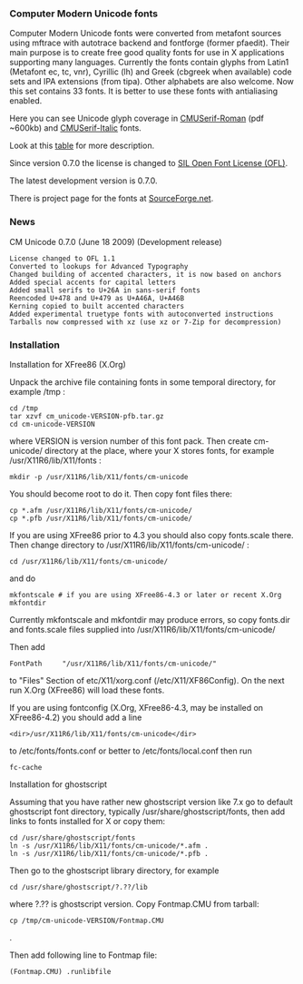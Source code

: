 ### Computer Modern Unicode fonts


Computer Modern Unicode fonts were converted from metafont sources using mftrace with autotrace backend and fontforge (former pfaedit). Their main purpose is to create free good quality fonts for use in X applications supporting many languages. Currently the fonts contain glyphs from Latin1 (Metafont ec, tc, vnr), Cyrillic (lh) and Greek (cbgreek when available) code sets and IPA extensions (from tipa). Other alphabets are also welcome. Now this set contains 33 fonts. It is better to use these fonts with antialiasing enabled.

Here you can see Unicode glyph coverage in [CMUSerif-Roman](https://cm-unicode.sourceforge.io/cmunrm.pdf) (pdf ~600kb) and [CMUSerif-Italic](https://cm-unicode.sourceforge.io/cmunti.pdf) fonts.

Look at this [table](https://cm-unicode.sourceforge.io/font_table.html) for more description.

Since version 0.7.0 the license is changed to [SIL Open Font License (OFL)](scripts.sil.org/OFL).

The latest development version is 0.7.0.

There is project page for the fonts at [SourceForge.net](https://sourceforge.net/projects/cm-unicode/).

### News


CM Unicode 0.7.0 (June 18 2009) (Development release)

    License changed to OFL 1.1
    Converted to lookups for Advanced Typography
    Changed building of accented characters, it is now based on anchors
    Added special accents for capital letters
    Added small serifs to U+26A in sans-serif fonts
    Reencoded U+478 and U+479 as U+A46A, U+A46B
    Kerning copied to built accented characters
    Added experimental truetype fonts with autoconverted instructions
    Tarballs now compressed with xz (use xz or 7-Zip for decompression)

### Installation



Installation for XFree86 (X.Org)

Unpack the archive file containing fonts in some temporal directory, for example /tmp :




```
cd /tmp
tar xzvf cm_unicode-VERSION-pfb.tar.gz
cd cm-unicode-VERSION

```

where VERSION is version number of this font pack. Then create cm-unicode/ directory at the place, where your X stores fonts, for example /usr/X11R6/lib/X11/fonts :

`mkdir -p /usr/X11R6/lib/X11/fonts/cm-unicode`

You should become root to do it. Then copy font files there:


```
cp *.afm /usr/X11R6/lib/X11/fonts/cm-unicode/
cp *.pfb /usr/X11R6/lib/X11/fonts/cm-unicode/
```


If you are using XFree86 prior to 4.3 you should also copy fonts.scale there. Then change directory to /usr/X11R6/lib/X11/fonts/cm-unicode/ :

```
cd /usr/X11R6/lib/X11/fonts/cm-unicode/
```


and do


```
mkfontscale # if you are using XFree86-4.3 or later or recent X.Org
mkfontdir
```


Currently mkfontscale and mkfontdir may produce errors, so copy fonts.dir and fonts.scale files supplied into /usr/X11R6/lib/X11/fonts/cm-unicode/

Then add

`FontPath     "/usr/X11R6/lib/X11/fonts/cm-unicode/" `

to "Files" Section of etc/X11/xorg.conf (/etc/X11/XF86Config). On the next run X.Org (XFree86) will load these fonts.

If you are using fontconfig (X.Org, XFree86-4.3, may be installed on XFree86-4.2) you should add a line

`<dir>/usr/X11R6/lib/X11/fonts/cm-unicode</dir>`

to /etc/fonts/fonts.conf or better to /etc/fonts/local.conf then run

`fc-cache`

Installation for ghostscript

Assuming that you have rather new ghostscript version like 7.x go to default ghostscript font directory, typically /usr/share/ghostscript/fonts, then add links to fonts installed for X or copy them:


```
cd /usr/share/ghostscript/fonts
ln -s /usr/X11R6/lib/X11/fonts/cm-unicode/*.afm .
ln -s /usr/X11R6/lib/X11/fonts/cm-unicode/*.pfb .
```


Then go to the ghostscript library directory, for example

`cd /usr/share/ghostscript/?.??/lib`

where ?.?? is ghostscript version. Copy Fontmap.CMU from tarball:

```
cp /tmp/cm-unicode-VERSION/Fontmap.CMU
```
 .

Then add following line to Fontmap file:

`(Fontmap.CMU) .runlibfile`
